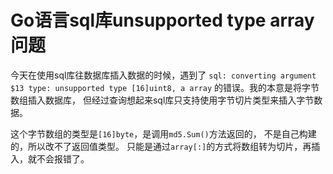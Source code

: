 # Go语言sql库unsupported type array问题

今天在使用sql库往数据库插入数据的时候，遇到了
`sql: converting argument $13 type: unsupported type [16]uint8, a array`
的错误。我的本意是将字节数组插入数据库，
但经过查询想起来sql库只支持使用字节切片类型来插入字节数据。

这个字节数组的类型是`[16]byte`，是调用`md5.Sum()`方法返回的，
不是自己构建的，所以改不了返回值类型。
只能是通过`array[:]`的方式将数组转为切片，再插入，就不会报错了。